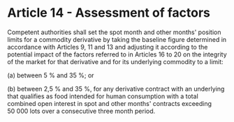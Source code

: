 # Article 14 - Assessment of factors


Competent authorities shall set the spot month and other months' position limits for a commodity derivative by taking the baseline figure determined in accordance with Articles 9, 11 and 13 and adjusting it according to the potential impact of the factors referred to in Articles 16 to 20 on the integrity of the market for that derivative and for its underlying commodity to a limit:

(a) between 5 % and 35 %; or

(b) between 2,5 % and 35 %, for any derivative contract with an underlying that qualifies as food intended for human consumption with a total combined open interest in spot and other months' contracts exceeding 50 000 lots over a consecutive three month period.
